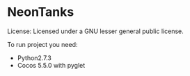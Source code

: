 NeonTanks
=========

License:
Licensed under a GNU lesser general public license.


To run project you need:
 * Python2.7.3
 * Cocos 5.5.0 with pyglet
 
